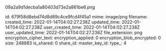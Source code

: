 09a2a9d1decba1a80403d73e2a861be6.png

id: 679f58d8ebd74d8d89c4ce9fcd4f45a1
mime: image/png
filename: 
created_time: 2022-01-14T04:02:27.238Z
updated_time: 2022-01-14T04:02:27.238Z
user_created_time: 2022-01-14T04:02:27.238Z
user_updated_time: 2022-01-14T04:02:27.238Z
file_extension: png
encryption_cipher_text: 
encryption_applied: 0
encryption_blob_encrypted: 0
size: 248883
is_shared: 0
share_id: 
master_key_id: 
type_: 4